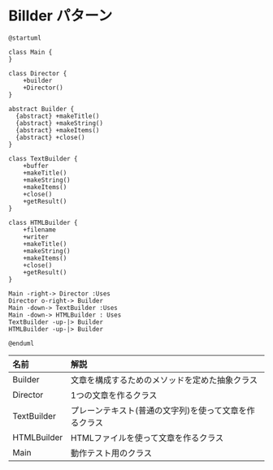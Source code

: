 # Billder パターン


```uml
@startuml

class Main {
}

class Director {
    +builder
    +Director()
}

abstract Builder {
  {abstract} +makeTitle()
  {abstract} +makeString()
  {abstract} +makeItems()
  {abstract} +close()
}

class TextBuilder {
    +buffer
    +makeTitle()
    +makeString()
    +makeItems()
    +close()
    +getResult()
}

class HTMLBuilder {
    +filename
    +writer
    +makeTitle()
    +makeString()
    +makeItems()
    +close()
    +getResult()
}

Main -right-> Director :Uses
Director o-right-> Builder
Main -down-> TextBuilder :Uses
Main -down-> HTMLBuilder : Uses
TextBuilder -up-|> Builder
HTMLBuilder -up-|> Builder

@enduml
```

| 名前 | 解説 |
|:----|:-----|
| Builder | 文章を構成するためのメソッドを定めた抽象クラス |
| Director | 1つの文章を作るクラス |
| TextBuilder | プレーンテキスト(普通の文字列)を使って文章を作るクラス |
| HTMLBuilder | HTMLファイルを使って文章を作るクラス |
| Main | 動作テスト用のクラス | 